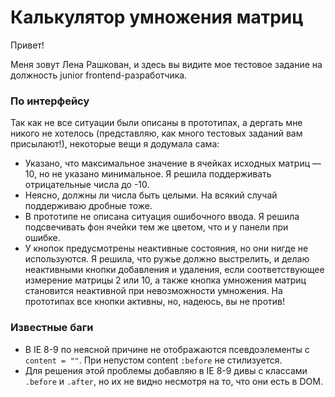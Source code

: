 # Калькулятор умножения матриц

Привет!

Меня зовут Лена Рашкован, и здесь вы видите мое тестовое задание на должность junior frontend-разработчика.

### По интерфейсу
Так как не все ситуации были описаны в прототипах, а дергать мне никого не хотелось (представляю, как много тестовых заданий вам присылают!), некоторые вещи я додумала сама:
* Указано, что максимальное значение в ячейках исходных матриц — 10, но не указано минимальное.
Я решила поддерживать отрицательные числа до -10.
* Неясно, должны ли числа быть целыми. На всякий случай поддерживаю дробные тоже.
* В прототипе не описана ситуация ошибочного ввода. Я решила подсвечивать фон ячейки тем же цветом, что и у панели при ошибке.
* У кнопок предусмотрены неактивные состояния, но они нигде не используются. Я решила, что ружье должно выстрелить, и делаю неактивными кнопки добавления и удаления, если соответствующее измерение матрицы 2 или 10, а также кнопка умножения матриц становится неактивной при невозможности умножения. На прототипах все кнопки активны, но, надеюсь, вы не против!

### Известные баги
* В IE 8-9 по неясной причине не отображаются псевдоэлементы с ```content = ""```. При непустом content ```:before``` не стилизуется.
* Для решения этой проблемы добавляю в IE 8-9 дивы с классами ```.before``` и ```.after```, но их не видно несмотря на то, что они есть в DOM.
